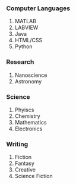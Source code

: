 ### Computer Languages
1. MATLAB
2. LABVIEW
3. Java
4. HTML/CSS
5. Python

### Research
1. Nanoscience
2. Astronomy

### Science
1. Phyiscs
2. Chemistry
3. Mathematics
4. Electronics

### Writing
1. Fiction
2. Fantasy
3. Creative
4. Science Fiction
